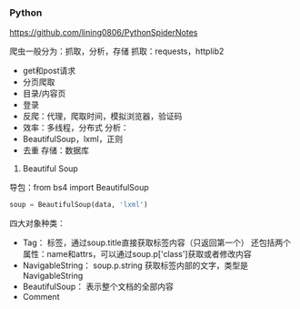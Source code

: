 ### Python

https://github.com/lining0806/PythonSpiderNotes

爬虫一般分为：抓取，分析，存储
抓取：requests，httplib2
  * get和post请求
  * 分页爬取
  * 目录/内容页
  * 登录
  * 反爬：代理，爬取时间，模拟浏览器，验证码
  * 效率：多线程，分布式
分析：
  * BeautifulSoup，lxml，正则
  * 去重
存储：数据库

1. Beautiful Soup

导包：from bs4 import BeautifulSoup

```python
soup = BeautifulSoup(data, 'lxml')
```

四大对象种类：
* Tag：
  标签，通过soup.title直接获取标签内容（只返回第一个）
  还包括两个属性：name和attrs，可以通过soup.p['class']获取或者修改内容
* NavigableString：
  soup.p.string 获取标签内部的文字，类型是NavigableString
* BeautifulSoup：
  表示整个文档的全部内容
* Comment

